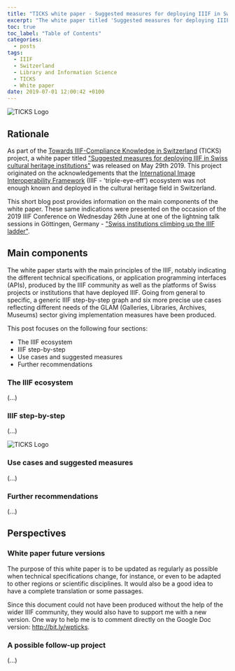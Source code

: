 ```yaml
---
title: "TICKS white paper - Suggested measures for deploying IIIF in Swiss cultural heritage institutions - Version 1.0"
excerpt: "The white paper titled 'Suggested measures for deploying IIIF in Swiss cultural heritage institutions' was published on May 29th as part of the Towards IIIF-Compliance Knowledge in Switzerland (TICKS) project. Its main parts were presented on the occasion of the 2019 IIIF Conference on Wednesday 26th June at one of the lightning talk sessions in Göttingen, Germany."
toc: true
toc_label: "Table of Contents"
categories:
  - posts
tags:
  - IIIF
  - Switzerland
  - Library and Information Science
  - TICKS
  - White paper
date: 2019-07-01 12:00:42 +0100
---
```


![TICKS Logo][ticks-logo]

## Rationale

As part of the [Towards IIIF-Compliance Knowledge in Switzerland](https://campus.hesge.ch/id_bilingue/projekte/ticks/index_fr.asp) (TICKS) project, a white paper titled ["Suggested measures for deploying IIIF in Swiss cultural heritage institutions"](https://doi.org/10.5281/zenodo.2640415) was released on May 29th 2019. This project originated on the acknowledgements that the [International Image Interoperability Framework](https://iiif.io/) (IIIF - 'triple-eye-eff') ecosystem was not enough known and deployed in the cultural heritage field in Switzerland.

This short blog post provides information on the main components of the white paper. These same indications were presented on the occasion of the 2019 IIIF Conference on Wednesday 26th June at one of the lightning talk sessions in Göttingen, Germany - ["Swiss institutions climbing up the IIIF ladder"](https://doi.org/10.5281/zenodo.3238160). 

## Main components 

The white paper starts with the main principles of the IIIF, notably indicating the different technical specifications, or application programming interfaces (APIs), produced by the IIIF community as well as the platforms of Swiss projects or institutions that have deployed IIIF. Going from general to specific, a generic IIIF step-by-step graph and six more precise use cases reflecting different needs of the GLAM (Galleries, Libraries, Archives, Museums) sector giving implementation measures have been produced. 

This post focuses on the following four sections: 

- The IIIF ecosystem
- IIIF step-by-step
- Use cases and suggested measures
- Further recommendations 

### The IIIF ecosystem

(...)

### IIIF step-by-step

(...)

![TICKS Logo][ticks-steps]

### Use cases and suggested measures

(...)

### Further recommendations

(...)

## Perspectives
### White paper future versions

The purpose of this white paper is to be updated as regularly as possible when technical specifications change, for instance, or even to be adapted to other regions or scientific disciplines. It would also be a good idea to have a complete translation or some passages.

Since this document could not have been produced without the help of the wider IIIF community, they would also have to support me with a new version. One way to help me is to comment directly on the Google Doc version: <http://bit.ly/wpticks>. 

### A possible follow-up project

(...)

[ticks-wp]: https://doi.org/10.5281/zenodo.2640415 
[ticks-rg]: https://www.researchgate.net/project/Towards-IIIF-Compliance-Knowledge-in-Switzerland-TICKS
[ticks-logo]: https://julsraemy.github.io/assets/images/ticks.png
[ticks-steps]: https://julsraemy.github.io/assets/images/iiif-step-by-step.jpg
[video-emanuscripta]: https://julsraemy.github.io/assets/videos/emanuscripta.mp4
